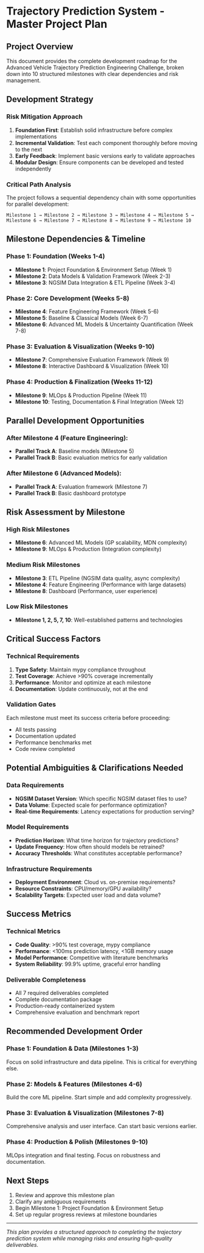 # Trajectory Prediction System - Master Project Plan

## Project Overview
This document provides the complete development roadmap for the Advanced Vehicle Trajectory Prediction Engineering Challenge, broken down into 10 structured milestones with clear dependencies and risk management.

## Development Strategy

### Risk Mitigation Approach
1. **Foundation First**: Establish solid infrastructure before complex implementations
2. **Incremental Validation**: Test each component thoroughly before moving to the next
3. **Early Feedback**: Implement basic versions early to validate approaches
4. **Modular Design**: Ensure components can be developed and tested independently

### Critical Path Analysis
The project follows a sequential dependency chain with some opportunities for parallel development:

```
Milestone 1 → Milestone 2 → Milestone 3 → Milestone 4 → Milestone 5 → Milestone 6 → Milestone 7 → Milestone 8 → Milestone 9 → Milestone 10
```

## Milestone Dependencies & Timeline

### Phase 1: Foundation (Weeks 1-4)
- **Milestone 1**: Project Foundation & Environment Setup (Week 1)
- **Milestone 2**: Data Models & Validation Framework (Week 2-3)
- **Milestone 3**: NGSIM Data Integration & ETL Pipeline (Week 3-4)

### Phase 2: Core Development (Weeks 5-8)
- **Milestone 4**: Feature Engineering Framework (Week 5-6)
- **Milestone 5**: Baseline & Classical Models (Week 6-7)
- **Milestone 6**: Advanced ML Models & Uncertainty Quantification (Week 7-8)

### Phase 3: Evaluation & Visualization (Weeks 9-10)
- **Milestone 7**: Comprehensive Evaluation Framework (Week 9)
- **Milestone 8**: Interactive Dashboard & Visualization (Week 10)

### Phase 4: Production & Finalization (Weeks 11-12)
- **Milestone 9**: MLOps & Production Pipeline (Week 11)
- **Milestone 10**: Testing, Documentation & Final Integration (Week 12)

## Parallel Development Opportunities

### After Milestone 4 (Feature Engineering):
- **Parallel Track A**: Baseline models (Milestone 5)
- **Parallel Track B**: Basic evaluation metrics for early validation

### After Milestone 6 (Advanced Models):
- **Parallel Track A**: Evaluation framework (Milestone 7)
- **Parallel Track B**: Basic dashboard prototype

## Risk Assessment by Milestone

### High Risk Milestones
- **Milestone 6**: Advanced ML Models (GP scalability, MDN complexity)
- **Milestone 9**: MLOps & Production (Integration complexity)

### Medium Risk Milestones
- **Milestone 3**: ETL Pipeline (NGSIM data quality, async complexity)
- **Milestone 4**: Feature Engineering (Performance with large datasets)
- **Milestone 8**: Dashboard (Performance, user experience)

### Low Risk Milestones
- **Milestone 1, 2, 5, 7, 10**: Well-established patterns and technologies

## Critical Success Factors

### Technical Requirements
1. **Type Safety**: Maintain mypy compliance throughout
2. **Test Coverage**: Achieve >90% coverage incrementally
3. **Performance**: Monitor and optimize at each milestone
4. **Documentation**: Update continuously, not at the end

### Validation Gates
Each milestone must meet its success criteria before proceeding:
- All tests passing
- Documentation updated
- Performance benchmarks met
- Code review completed

## Potential Ambiguities & Clarifications Needed

### Data Requirements
- **NGSIM Dataset Version**: Which specific NGSIM dataset files to use?
- **Data Volume**: Expected scale for performance optimization?
- **Real-time Requirements**: Latency expectations for production serving?

### Model Requirements
- **Prediction Horizon**: What time horizon for trajectory predictions?
- **Update Frequency**: How often should models be retrained?
- **Accuracy Thresholds**: What constitutes acceptable performance?

### Infrastructure Requirements
- **Deployment Environment**: Cloud vs. on-premise requirements?
- **Resource Constraints**: CPU/memory/GPU availability?
- **Scalability Targets**: Expected user load and data volume?

## Success Metrics

### Technical Metrics
- **Code Quality**: >90% test coverage, mypy compliance
- **Performance**: <100ms prediction latency, <1GB memory usage
- **Model Performance**: Competitive with literature benchmarks
- **System Reliability**: 99.9% uptime, graceful error handling

### Deliverable Completeness
- All 7 required deliverables completed
- Complete documentation package
- Production-ready containerized system
- Comprehensive evaluation and benchmark report

## Recommended Development Order

### Phase 1: Foundation & Data (Milestones 1-3)
Focus on solid infrastructure and data pipeline. This is critical for everything else.

### Phase 2: Models & Features (Milestones 4-6)  
Build the core ML pipeline. Start simple and add complexity progressively.

### Phase 3: Evaluation & Visualization (Milestones 7-8)
Comprehensive analysis and user interface. Can start basic versions earlier.

### Phase 4: Production & Polish (Milestones 9-10)
MLOps integration and final testing. Focus on robustness and documentation.

## Next Steps
1. Review and approve this milestone plan
2. Clarify any ambiguous requirements
3. Begin Milestone 1: Project Foundation & Environment Setup
4. Set up regular progress reviews at milestone boundaries

---

*This plan provides a structured approach to completing the trajectory prediction system while managing risks and ensuring high-quality deliverables.*

